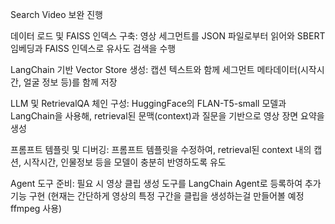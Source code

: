 Search Video 보완 진행

데이터 로드 및 FAISS 인덱스 구축: 영상 세그먼트를 JSON 파일로부터 읽어와 SBERT 임베딩과 FAISS 인덱스로 유사도 검색을 수행

LangChain 기반 Vector Store 생성: 캡션 텍스트와 함께 세그먼트 메타데이터(시작시간, 얼굴 정보 등)를 함께 저장

LLM 및 RetrievalQA 체인 구성: HuggingFace의 FLAN-T5-small 모델과 LangChain을 사용해, retrieval된 문맥(context)과 질문을 기반으로 영상 장면 요약을 생성

프롬프트 템플릿 및 디버깅: 프롬프트 템플릿을 수정하여, retrieval된 context 내의 캡션, 시작시간, 인물정보 등을 모델이 충분히 반영하도록 유도

Agent 도구 준비: 필요 시 영상 클립 생성 도구를 LangChain Agent로 등록하여 추가 기능 구현 (현재는 간단하게 영상의 특정 구간을 클립을 생성하는걸 만들어볼 예정 ffmpeg 사용)





